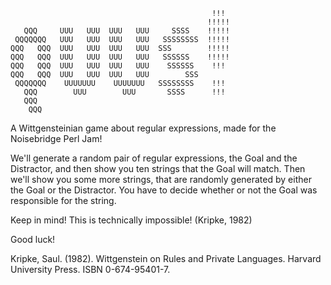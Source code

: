                                                  !!!
                                                !!!!!
       QQQ     UUU   UUU  UUU   UUU     SSSS    !!!!!
     QQQQQQQ   UUU   UUU  UUU   UUU   SSSSSSSS  !!!!!
    QQQ   QQQ  UUU   UUU  UUU   UUU  SSS        !!!!!
    QQQ   QQQ  UUU   UUU  UUU   UUU   SSSSSS    !!!!!
    QQQ   QQQ  UUU   UUU  UUU   UUU    SSSSSS    !!!
    QQQ   QQQ  UUU   UUU  UUU   UUU        SSS  
     QQQQQQQ    UUUUUUU    UUUUUUU   SSSSSSSS    !!!
       QQQ        UUU        UUU       SSSS      !!!
       QQQ
        QQQ

A Wittgensteinian game about regular expressions, made for the
Noisebridge Perl Jam!

We'll generate a random pair of regular expressions, the Goal and the
Distractor, and then show you ten strings that the Goal will match. Then
we'll show you some more strings, that are randomly generated by either
the Goal or the Distractor. You have to decide whether or not the Goal
was responsible for the string.

Keep in mind! This is technically impossible! (Kripke, 1982)

Good luck!

Kripke, Saul. (1982). Wittgenstein on Rules and Private Languages.
Harvard University Press. ISBN 0-674-95401-7.
